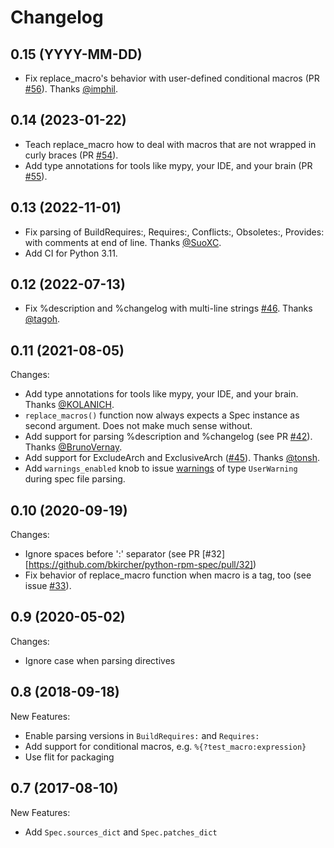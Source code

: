 # Changelog

## 0.15 (YYYY-MM-DD)

* Fix replace_macro's behavior with user-defined conditional macros (PR [#56](https://github.com/bkircher/python-rpm-spec/pull/59)). Thanks [@imphil](https://github.com/imphil).

## 0.14 (2023-01-22)

* Teach replace_macro how to deal with macros that are not wrapped in curly braces (PR [#54](https://github.com/bkircher/python-rpm-spec/pull/54)).
* Add type annotations for tools like mypy, your IDE, and your brain (PR [#55](https://github.com/bkircher/python-rpm-spec/pull/55)).

## 0.13 (2022-11-01)

* Fix parsing of BuildRequires:, Requires:, Conflicts:, Obsoletes:, Provides: with comments at end of line. Thanks [@SuoXC](https://github.com/SuoXC).
* Add CI for Python 3.11.

## 0.12 (2022-07-13)

* Fix %description and %changelog with multi-line strings [#46](https://github.com/bkircher/python-rpm-spec/issues/46). Thanks [@tagoh](https://github.com/tagoh).

## 0.11 (2021-08-05)

Changes:

* Add type annotations for tools like mypy, your IDE, and your brain. Thanks [@KOLANICH](https://github.com/KOLANICH).
* `replace_macros()` function now always expects a Spec instance as second argument. Does not make much sense without.
* Add support for parsing %description and %changelog (see PR [#42](https://github.com/bkircher/python-rpm-spec/pull/42)). Thanks [@BrunoVernay](https://github.com/BrunoVernay).
* Add support for ExcludeArch and ExclusiveArch ([#45](https://github.com/bkircher/python-rpm-spec/pull/45)). Thanks [@tonsh](https://github.com/tonsh).
* Add `warnings_enabled` knob to issue [warnings](https://docs.python.org/3/library/warnings.html#module-warnings) of type `UserWarning` during spec file parsing.

## 0.10 (2020-09-19)

Changes:

* Ignore spaces before ':' separator (see PR [#32][https://github.com/bkircher/python-rpm-spec/pull/32])
* Fix behavior of replace_macro function when macro is a tag, too (see issue [#33](https://github.com/bkircher/python-rpm-spec/issues/33)).

## 0.9 (2020-05-02)

Changes:

* Ignore case when parsing directives

## 0.8 (2018-09-18)

New Features:

* Enable parsing versions in `BuildRequires:` and `Requires:`
* Add support for conditional macros, e.g. `%{?test_macro:expression}`
* Use flit for packaging

## 0.7 (2017-08-10)

New Features:

* Add `Spec.sources_dict` and `Spec.patches_dict`

